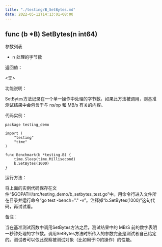 ```yaml
---
title: "./testing/B_SetBytes.md"
date: 2022-05-12T14:13:01+08:00
---
```

## func (b *B) SetBytes(n int64)

参数列表

- n 处理的字节数

返回值：

  <无>

功能说明：

SetBytes方法记录在一个单一操作中处理的字节数。如果此方法被调用，则基准测试结果中会包含于与 ns/op 和 MB/s 有关的内容。

代码实例：

	package testing_demo

	import (
		"testing"
		"time"
	)

	func Benchmark(b *testing.B) {
		time.Sleep(time.Millisecond)
		b.SetBytes(1000)
	}

运行方法：

将上面的实例代码保存在文件“$GOPATH/src/testing_demo/b_setbytes_test.go”中。用命令行进入文件所在目录并运行命令“go test -bench="." -v”。注释掉“b.SetBytes(1000)”这句代码，再试试看。

备注：

当在基准测试函数中调用SetBytes方法之后，测试结果中的 MB/S 前的数字表明一秒钟处理的字节数。调用SetBytes方法时所传入的参数完全是测试者自己给定的。测试者可以依此观察被测试对象（比如用于IO的操作）的性能。
